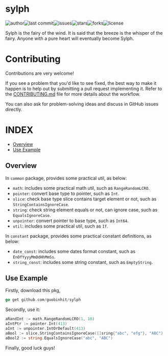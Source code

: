 # sylph

![author](https://img.shields.io/badge/author-chariesgavin-blueviolet.svg)![last
commit](https://img.shields.io/github/last-commit/guobinhit/sylph.svg)![issues](https://img.shields.io/github/issues/guobinhit/sylph.svg)![stars](https://img.shields.io/github/stars/guobinhit/sylph.svg)![forks](https://img.shields.io/github/forks/guobinhit/sylph.svg)![license](https://img.shields.io/github/license/guobinhit/sylph.svg)

Sylph is the fairy of the wind. It is said that the breeze is the whisper of the fairy. Anyone with a pure heart will
eventually become Sylph.

# Contributing

Contributions are very welcome!

If you see a problem that you'd like to see fixed, the best way to make it happen is to help out by submitting a pull request implementing it. Refer to the [CONTRIBUTING.md](../master/CONTRIBUTING.md) file for more details about the workflow.

You can also ask for problem-solving ideas and discuss in GitHub issues directly.

# INDEX

- [Overview](#overview)
- [Use Example](#use-example)

## Overview

In `common` package, provides some practical util, as below:

- `math`: includes some practical math util, such as `RangeRandomLCRO`.
- `pointer`: convert base type to pointer, such as `Int`.
- `slice`: check base type slice contains target element or not, such as `StringContainsIgnoreCase`.
- `string`: check string element equals or not, can ignore case, such as `EqualsIgnoreCase`.
- `unpointer`: convert pointer to base type, such as `Int64`.
- `util`: includes some practical util, such as `If`.

In `constant` package, provides some practical constant definitions, as below:

- `date_const`: includes some dates format constant, such as `EnOfYyyyMmDdHhMmSs`.
- `string_const`: includes some string constant, such as `EmptyString`.

## Use Example

Firstly, download this pkg,

```go
go get github.com/guobinhit/sylph
```

Secondly, use it:

```go
aRandInt := math.RangeRandomLCRO(1, 10)
aIntPtr := pointer.Int(413)
aInt := unpointer.IntOrDefault(413)
aBool := slice.StringContainsIgnoreCase([]sring{"abc", "efg"}, "ABC")
aBool2 := string.EqualsIgnoreCase("abc", "ABC")
```

Finally, good luck guys!
